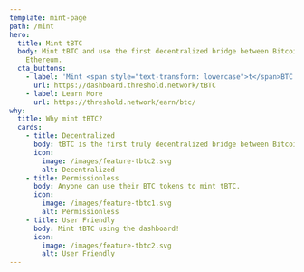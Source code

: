```yaml
---
template: mint-page
path: /mint
hero:
  title: Mint tBTC
  body: Mint tBTC and use the first decentralized bridge between Bitcoin and
    Ethereum.
  cta_buttons:
    - label: 'Mint <span style="text-transform: lowercase">t</span>BTC'
      url: https://dashboard.threshold.network/tBTC
    - label: Learn More
      url: https://threshold.network/earn/btc/
why:
  title: Why mint tBTC?
  cards:
    - title: Decentralized
      body: tBTC is the first truly decentralized bridge between Bitcoin and Ethereum.
      icon:
        image: /images/feature-tbtc2.svg
        alt: Decentralized
    - title: Permissionless
      body: Anyone can use their BTC tokens to mint tBTC.
      icon:
        image: /images/feature-tbtc1.svg
        alt: Permissionless
    - title: User Friendly
      body: Mint tBTC using the dashboard!
      icon:
        image: /images/feature-tbtc2.svg
        alt: User Friendly
---
```

